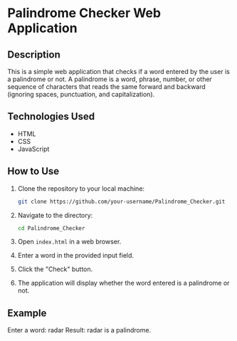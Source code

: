 # Palindrome Checker Web Application

## Description
This is a simple web application that checks if a word entered by the user is a palindrome or not. A palindrome is a word, phrase, number, or other sequence of characters that reads the same forward and backward (ignoring spaces, punctuation, and capitalization).

## Technologies Used
- HTML
- CSS
- JavaScript

## How to Use
1. Clone the repository to your local machine:
   ```bash
   git clone https://github.com/your-username/Palindrome_Checker.git

2. Navigate to the directory:
   ```bash
   cd Palindrome_Checker

3. Open `index.html` in a web browser.

4. Enter a word in the provided input field.

5. Click the "Check" button.

6. The application will display whether the word entered is a palindrome or not.

## Example
Enter a word: radar
Result: radar is a palindrome.
